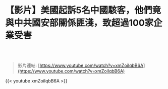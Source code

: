 # 【影片】美國起訴5名中國駭客，他們竟與中共國安部關係匪淺，致超過100家企業受害

<!--more-->
<!--278-->
<br><br/>

>影片連結: [https://www.youtube.com/watch?v=xmZoiIqbB6A](https://www.youtube.com/watch?v=xmZoiIqbB6A)

{{< youtube xmZoiIqbB6A >}}
